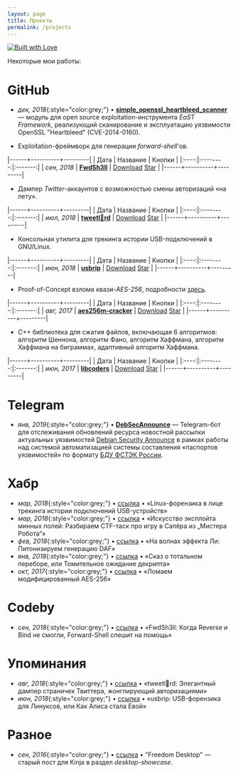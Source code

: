 ```yaml
---
layout: page
title: Проекты
permalink: /projects
---
```


[![Built with Love](https://img.shields.io/badge/built%20with-%F0%9F%92%97%F0%9F%92%97%F0%9F%92%97-lightgrey.svg)](http://project.cyberpunk.ru/lib/burning_chrome/)

Некоторые мои работы:

# GitHub
- *дек, 2018*{:style="color:grey;"} • [**simple_openssl_heartbleed_scanner**](https://github.com/C0reL0ader/EaST/blob/master/exploits/simple_openssl_heartbleed_scanner.py "EaST/simple_openssl_heartbleed_scanner.py at master · C0reL0ader/EaST") — модуль для open source exploitation-инструмента *EaST Framework*, реализующий сканирование и эксплуатацию уязвимости OpenSSL "Heartbleed" (CVE-2014-0160).

- Exploitation-фреймворк для генерации *forward-shell*'ов.

|------+----------+---------|
| Дата | Название | Кнопки  |
|:----:|:--------:|:-------:|
| *сен, 2018* | [**FwdSh3ll**](https://github.com/snovvcrash/FwdSh3ll "snovvcrash/FwdSh3ll: Forward shell generation framework.") | <a class="github-button" href="https://github.com/snovvcrash/FwdSh3ll/archive/master.zip" data-icon="octicon-cloud-download" aria-label="Download snovvcrash/FwdSh3ll on GitHub">Download</a> <a class="github-button" href="https://github.com/snovvcrash/FwdSh3ll" data-icon="octicon-star" data-show-count="true" aria-label="Star snovvcrash/FwdSh3ll on GitHub">Star</a> |
|------+----------+---------|

- Дампер *Twitter*-аккаунтов с возможностью смены авторизаций «на лету».

|------+----------+---------|
| Дата | Название | Кнопки  |
|:----:|:--------:|:-------:|
| *июл, 2018* | [**tweetl:crown:rd**](https://github.com/snovvcrash/tweetlord "snovvcrash/tweetlord: Twitter profile dumper (downloader) with authorization swapping.") | <a class="github-button" href="https://github.com/snovvcrash/tweetlord/archive/master.zip" data-icon="octicon-cloud-download" aria-label="Download snovvcrash/tweetlord on GitHub">Download</a> <a class="github-button" href="https://github.com/snovvcrash/tweetlord" data-icon="octicon-star" data-show-count="true" aria-label="Star snovvcrash/tweetlord on GitHub">Star</a> |
|------+----------+---------|

- Консольная утилита для трекинга истории USB-подключений в GNU/Linux.

|------+----------+---------|
| Дата | Название | Кнопки  |
|:----:|:--------:|:-------:|
| *июн, 2018* | [**usbrip**](https://github.com/snovvcrash/usbrip "snovvcrash/usbrip: Simple command line forensics tool for tracking USB device artifacts (history of USB events) on GNU/Linux.") | <a class="github-button" href="https://github.com/snovvcrash/usbrip/archive/master.zip" data-icon="octicon-cloud-download" aria-label="Download snovvcrash/usbrip on GitHub">Download</a> <a class="github-button" href="https://github.com/snovvcrash/usbrip" data-icon="octicon-star" data-show-count="true" aria-label="Star snovvcrash/usbrip on GitHub">Star</a> |
|------+----------+---------|

- Proof-of-Concept взлома квази-*AES-256*, подробности [здесь](https://habr.com/post/339910 "Ломаем модифицированный AES-256 / Хабр").

|------+----------+---------|
| Дата | Название | Кнопки  |
|:----:|:--------:|:-------:|
| *авг, 2017* | [**aes256m-cracker**](https://github.com/snovvcrash/aes256m-cracker "snovvcrash/aes256m-cracker: Demo of cracking the training version of AES-256 (AES-256-M).") | <a class="github-button" href="https://github.com/snovvcrash/aes256m-cracker/archive/master.zip" data-icon="octicon-cloud-download" aria-label="Download snovvcrash/aes256m-cracker on GitHub">Download</a> <a class="github-button" href="https://github.com/snovvcrash/aes256m-cracker" data-icon="octicon-star" data-show-count="true" aria-label="Star snovvcrash/aes256m-cracker on GitHub">Star</a> |
|------+----------+---------|

- *C++* библиотека для сжатия файлов, включающая 6 алгоритмов: алгоритм Шеннона, алгоритм Фано, алгоритм Хаффмана, алгоритм Хаффмана на биграммах, адаптивный алгоритм Хаффмана.

|------+----------+---------|
| Дата | Название | Кнопки  |
|:----:|:--------:|:-------:|
| *июн, 2017* | [**libcoders**](https://github.com/snovvcrash/libcoders "snovvcrash/libcoders: File compression library (includes 6 algorithms).") | <a class="github-button" href="https://github.com/snovvcrash/libcoders/archive/master.zip" data-icon="octicon-cloud-download" aria-label="Download snovvcrash/libcoders on GitHub">Download</a> <a class="github-button" href="https://github.com/snovvcrash/libcoders" data-icon="octicon-star" data-show-count="true" aria-label="Star snovvcrash/libcoders on GitHub">Star</a> |
|------+----------+---------|

# Telegram
- *янв, 2019*{:style="color:grey;"} • [**DebSecAnnounce**](https://t.me/DebSecAnnounceBot "Telegram: Contact @DebSecAnnounceBot") — Telegram-бот для отслеживания обновлений ресурса новостной рассылки актуальных уязвимостей [Debian Security Announce](https://lists.debian.org/debian-security-announce/ "Debian Mailing Lists -- Index for debian-security-announce") в рамках работы над системой автоматизацией системы составления «паспортов уязвимостей» по формату [БДУ ФСТЭК России](https://bdu.fstec.ru/vul "БДУ - Уязвимости").

# Хабр
- *мар, 2018*{:style="color:grey;"} • [ссылка](https://habr.com/post/352254 "Linux-форензика в лице трекинга истории подключений USB-устройств / Хабр") • «Linux-форензика в лице трекинга истории подключений USB-устройств»
- *мар, 2018*{:style="color:grey;"} • [ссылка](https://habr.com/post/351360 "Искусство эксплойта минных полей: Разбираем CTF-таск про игру в Сапёра из «Мистера Робота» / Хабр") • «Искусство эксплойта минных полей: Разбираем CTF-таск про игру в Сапёра из „Мистера Робота“»
- *фев, 2018*{:style="color:grey;"} • [ссылка](https://habr.com/post/347580 "На волнах эффекта Ли: Питонизируем генерацию DAF / Хабр") • «На волнах эффекта Ли: Питонизируем генерацию DAF»
- *янв, 2018*{:style="color:grey;"} • [ссылка](https://habr.com/post/346572 "Сказ о тотальном переборе, или Томительное ожидание декрипта / Хабр") • «Сказ о тотальном переборе, или Томительное ожидание декрипта»
- *окт, 2017*{:style="color:grey;"} • [ссылка](https://habr.com/post/339910 "Ломаем модифицированный AES-256 / Хабр") • «Ломаем модифицированный AES-256»

# Codeby
- *сен, 2018*{:style="color:grey;"} • [ссылка](https://codeby.net/forum/threads/fwdsh3ll-kogda-reverse-i-bind-ne-smogli-forward-shell-speshit-na-pomosch.65029 "FwdSh3ll: Когда Reverse и Bind не смогли, Forward-Shell спешит на помощь / Codeby.net - Информационная Безопасность") • «FwdSh3ll: Когда Reverse и Bind не смогли, Forward-Shell спешит на помощь»

# Упоминания
- *авг, 2018*{:style="color:grey;"} • [ссылка](https://codeby.net/forum/threads/tweetlrd-ehlegantnyj-damper-stranichek-tvittera-zhonglirujuschij-avtorizacijami.64292 "tweetl👑rd: Элегантный дампер страничек Твиттера, жонглирующий авторизациями / Codeby.net - Информационная Безопасность") • «tweetl👑rd: Элегантный дампер страничек Твиттера, жонглирующий авторизациями»
- *июн, 2018*{:style="color:grey;"} • [ссылка](https://codeby.net/forum/threads/usbrip-usb-forenzika-dlja-linuksov-ili-kak-alisa-stala-evoj.63644 "usbrip: USB-форензика для Линуксов, или Как Алиса стала Евой / Codeby.net - Информационная Безопасность") • «usbrip: USB-форензика для Линуксов, или Как Алиса стала Евой»

# Разное
- *сен, 2016*{:style="color:grey;"} • [ссылка](https://snovvcrash.kinja.com/freedom-desktop-1787162891 "Freedom Desktop") • "Freedom Desktop" — старый пост для Kinja в раздел *desktop-showcase*.
